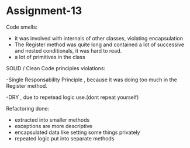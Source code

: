 # Assignment-13

Code smells:
- it was involved with internals of other classes, violating encapsulation
- The Register method was quite long and contained a lot of successive and nested conditionals, it was hard to read.
- a lot of primitives in the class

SOLID / Clean Code principles violations:

-Single Responsability Principle , because it was doing too much in the Register method.

-DRY , due to repetead logic use.(dont repeat yourself)

Refactoring done:

- extracted into smaller methods
- exceptions are more descriptive
- encapsulated data like setting some things privately
- repeated logic put into separate methods
